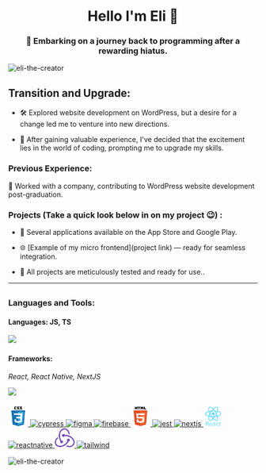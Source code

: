 <h1 align="center">Hello I'm Eli 👋</h1>
<h3 align="center">🚀 Embarking on a journey back to programming after a rewarding hiatus.</h3>

<p align="left"> <img src="https://komarev.com/ghpvc/?username=eli-the-creator&label=Profile%20views&color=0e75b6&style=flat" alt="eli-the-creator" /> </p>

<h2>Transition and Upgrade:</h2>

- 🛠️ Explored website development on WordPress, but a desire for a change led me to venture into new directions.

- 🔄 After gaining valuable experience, I've decided that the excitement lies in the world of coding, prompting me to upgrade my skills.

<h3>Previous Experience:</h3>

💼 Worked with a company, contributing to WordPress website development post-graduation.

<h3> Projects (Take a quick look below in on my project 😉) :</h3>

- 📱 Several applications available on the App Store and Google Play.

- 🌐 [Example of my micro frontend](project link) — ready for seamless integration.

- 🔧 All projects are meticulously tested and ready for use..

---

<!-- <h3 align="left">Connect with me:</h3>
<p align="left">
</p> -->

## <h3 align="left">Languages and Tools:</h3>

<h4>Languages: JS, TS</h4>
<p>
  <a href="https://skillicons.dev">
    <img src="https://skillicons.dev/icons?i=js,ts" />
  </a>
</p>

<div>
<div>
<h4>Frameworks:</h4>
<p style="font-style: italic; font-weight: normal;">React, React Native, NextJS</p>
</div>
<p>
  <a href="https://skillicons.dev">
    <img src="https://skillicons.dev/icons?i=react,electron,nextjs" />
  </a>
</p>
</div>

<h4></h4>
<p>
  <p align="left"> <a href="https://www.w3schools.com/css/" target="_blank" rel="noreferrer"> <img src="https://raw.githubusercontent.com/devicons/devicon/master/icons/css3/css3-original-wordmark.svg" alt="css3" width="40" height="40"/> </a> <a href="https://www.cypress.io" target="_blank" rel="noreferrer"> <img src="https://raw.githubusercontent.com/simple-icons/simple-icons/6e46ec1fc23b60c8fd0d2f2ff46db82e16dbd75f/icons/cypress.svg" alt="cypress" width="40" height="40"/> </a> <a href="https://www.figma.com/" target="_blank" rel="noreferrer"> <img src="https://www.vectorlogo.zone/logos/figma/figma-icon.svg" alt="figma" width="40" height="40"/> </a> <a href="https://firebase.google.com/" target="_blank" rel="noreferrer"> <img src="https://www.vectorlogo.zone/logos/firebase/firebase-icon.svg" alt="firebase" width="40" height="40"/> </a> <a href="https://www.w3.org/html/" target="_blank" rel="noreferrer"> <img src="https://raw.githubusercontent.com/devicons/devicon/master/icons/html5/html5-original-wordmark.svg" alt="html5" width="40" height="40"/> </a>  <a href="https://jestjs.io" target="_blank" rel="noreferrer"> <img src="https://www.vectorlogo.zone/logos/jestjsio/jestjsio-icon.svg" alt="jest" width="40" height="40"/> </a> <a href="https://nextjs.org/" target="_blank" rel="noreferrer"> <img src="https://cdn.worldvectorlogo.com/logos/nextjs-2.svg" alt="nextjs" width="40" height="40"/> </a> <a href="https://reactjs.org/" target="_blank" rel="noreferrer"> <img src="https://raw.githubusercontent.com/devicons/devicon/master/icons/react/react-original-wordmark.svg" alt="react" width="40" height="40"/> </a> <a href="https://reactnative.dev/" target="_blank" rel="noreferrer"> <img src="https://reactnative.dev/img/header_logo.svg" alt="reactnative" width="40" height="40"/> </a> <a href="https://redux.js.org" target="_blank" rel="noreferrer"> <img src="https://raw.githubusercontent.com/devicons/devicon/master/icons/redux/redux-original.svg" alt="redux" width="40" height="40"/> </a> <a href="https://tailwindcss.com/" target="_blank" rel="noreferrer"> <img src="https://www.vectorlogo.zone/logos/tailwindcss/tailwindcss-icon.svg" alt="tailwind" width="40" height="40"/> </a> </p>

<p><img align="center" src="https://github-readme-stats.vercel.app/api/top-langs?username=eli-the-creator&show_icons=true&locale=en&layout=compact" alt="eli-the-creator" /></p>
